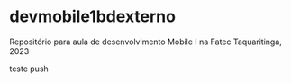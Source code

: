 # devmobile1bdexterno
Repositório para aula de desenvolvimento Mobile I na Fatec Taquaritinga, 2023


teste push
